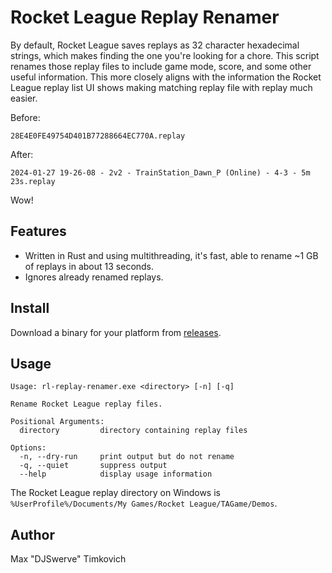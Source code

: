# Rocket League Replay Renamer

By default, Rocket League saves replays as 32 character hexadecimal strings, which makes finding the one you're looking for a chore. This script renames those replay files to include game mode, score, and some other useful information. This more closely aligns with the information the Rocket League replay list UI shows making matching replay file with replay much easier.

Before:

```
28E4E0FE49754D401B77288664EC770A.replay
```

After:

```
2024-01-27 19-26-08 - 2v2 - TrainStation_Dawn_P (Online) - 4-3 - 5m 23s.replay
```

Wow!

## Features

* Written in Rust and using multithreading, it's fast, able to rename ~1 GB of replays in about 13 seconds.
* Ignores already renamed replays.

## Install

Download a binary for your platform from [releases](https://github.com/mtimkovich/rl-replay-renamer/releases/latest).

## Usage

```
Usage: rl-replay-renamer.exe <directory> [-n] [-q]

Rename Rocket League replay files.

Positional Arguments:
  directory         directory containing replay files

Options:
  -n, --dry-run     print output but do not rename
  -q, --quiet       suppress output
  --help            display usage information
```

The Rocket League replay directory on Windows is `%UserProfile%/Documents/My Games/Rocket League/TAGame/Demos`.

## Author

Max "DJSwerve" Timkovich
